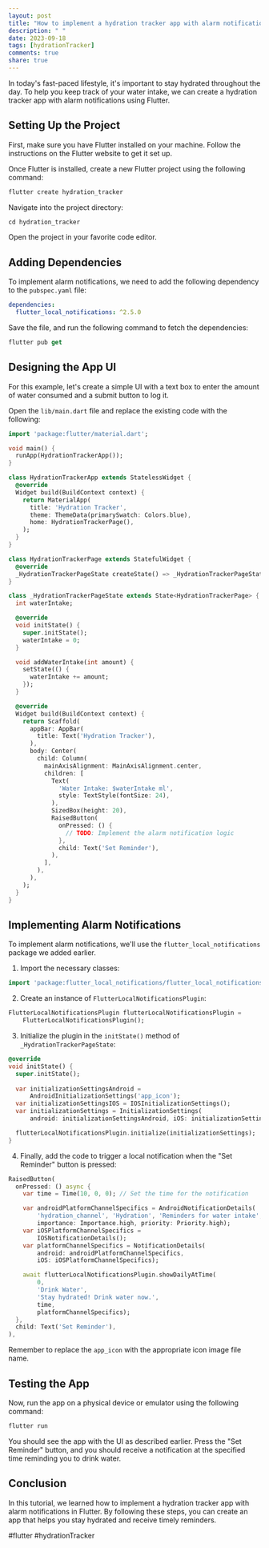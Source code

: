 ```yaml
---
layout: post
title: "How to implement a hydration tracker app with alarm notifications in Flutter"
description: " "
date: 2023-09-18
tags: [hydrationTracker]
comments: true
share: true
---
```


In today's fast-paced lifestyle, it's important to stay hydrated throughout the day. To help you keep track of your water intake, we can create a hydration tracker app with alarm notifications using Flutter.

## Setting Up the Project

First, make sure you have Flutter installed on your machine. Follow the instructions on the Flutter website to get it set up.

Once Flutter is installed, create a new Flutter project using the following command:

```dart
flutter create hydration_tracker
```

Navigate into the project directory:

```dart
cd hydration_tracker
```

Open the project in your favorite code editor.

## Adding Dependencies

To implement alarm notifications, we need to add the following dependency to the `pubspec.yaml` file:

```yaml
dependencies:
  flutter_local_notifications: ^2.5.0
```

Save the file, and run the following command to fetch the dependencies:

```dart
flutter pub get
```

## Designing the App UI

For this example, let's create a simple UI with a text box to enter the amount of water consumed and a submit button to log it.

Open the `lib/main.dart` file and replace the existing code with the following:

```dart
import 'package:flutter/material.dart';

void main() {
  runApp(HydrationTrackerApp());
}

class HydrationTrackerApp extends StatelessWidget {
  @override
  Widget build(BuildContext context) {
    return MaterialApp(
      title: 'Hydration Tracker',
      theme: ThemeData(primarySwatch: Colors.blue),
      home: HydrationTrackerPage(),
    );
  }
}

class HydrationTrackerPage extends StatefulWidget {
  @override
  _HydrationTrackerPageState createState() => _HydrationTrackerPageState();
}

class _HydrationTrackerPageState extends State<HydrationTrackerPage> {
  int waterIntake;

  @override
  void initState() {
    super.initState();
    waterIntake = 0;
  }

  void addWaterIntake(int amount) {
    setState(() {
      waterIntake += amount;
    });
  }

  @override
  Widget build(BuildContext context) {
    return Scaffold(
      appBar: AppBar(
        title: Text('Hydration Tracker'),
      ),
      body: Center(
        child: Column(
          mainAxisAlignment: MainAxisAlignment.center,
          children: [
            Text(
              'Water Intake: $waterIntake ml',
              style: TextStyle(fontSize: 24),
            ),
            SizedBox(height: 20),
            RaisedButton(
              onPressed: () {
                // TODO: Implement the alarm notification logic
              },
              child: Text('Set Reminder'),
            ),
          ],
        ),
      ),
    );
  }
}
```

## Implementing Alarm Notifications

To implement alarm notifications, we'll use the `flutter_local_notifications` package we added earlier.

1. Import the necessary classes:

```dart
import 'package:flutter_local_notifications/flutter_local_notifications.dart';
```

2. Create an instance of `FlutterLocalNotificationsPlugin`:

```dart
FlutterLocalNotificationsPlugin flutterLocalNotificationsPlugin =
    FlutterLocalNotificationsPlugin();
```

3. Initialize the plugin in the `initState()` method of `_HydrationTrackerPageState`:

```dart
@override
void initState() {
  super.initState();
  
  var initializationSettingsAndroid =
      AndroidInitializationSettings('app_icon');
  var initializationSettingsIOS = IOSInitializationSettings();
  var initializationSettings = InitializationSettings(
      android: initializationSettingsAndroid, iOS: initializationSettingsIOS);

  flutterLocalNotificationsPlugin.initialize(initializationSettings);
}
```

4. Finally, add the code to trigger a local notification when the "Set Reminder" button is pressed:

```dart
RaisedButton(
  onPressed: () async {
    var time = Time(10, 0, 0); // Set the time for the notification

    var androidPlatformChannelSpecifics = AndroidNotificationDetails(
        'hydration_channel', 'Hydration', 'Reminders for water intake',
        importance: Importance.high, priority: Priority.high);
    var iOSPlatformChannelSpecifics =
        IOSNotificationDetails();
    var platformChannelSpecifics = NotificationDetails(
        android: androidPlatformChannelSpecifics,
        iOS: iOSPlatformChannelSpecifics);

    await flutterLocalNotificationsPlugin.showDailyAtTime(
        0,
        'Drink Water',
        'Stay hydrated! Drink water now.',
        time,
        platformChannelSpecifics);
  },
  child: Text('Set Reminder'),
),
```

Remember to replace the `app_icon` with the appropriate icon image file name.

## Testing the App

Now, run the app on a physical device or emulator using the following command:

```dart
flutter run
```

You should see the app with the UI as described earlier. Press the "Set Reminder" button, and you should receive a notification at the specified time reminding you to drink water.

## Conclusion

In this tutorial, we learned how to implement a hydration tracker app with alarm notifications in Flutter. By following these steps, you can create an app that helps you stay hydrated and receive timely reminders.

#flutter #hydrationTracker